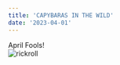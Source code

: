```yaml
---
title: 'CAPYBARAS IN THE WILD'
date: '2023-04-01'
---
```


April Fools!\
![rickroll](https://user-images.githubusercontent.com/89952087/230283663-97d79052-e8a1-4e7d-85b8-214b3a3f0eae.gif)
